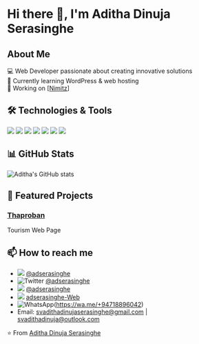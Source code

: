 # Hi there 👋, I'm Aditha Dinuja Serasinghe

## About Me
💻 Web Developer passionate about creating innovative solutions  
🌱 Currently learning WordPress & web hosting  
🔭 Working on [[Nimitz](https://nimitz.lk/)]    

## 🛠️ Technologies & Tools
![](https://img.shields.io/badge/Code-HTML5-informational?style=flat&logo=html5&logoColor=white&color=E34F26)
![](https://img.shields.io/badge/Code-CSS3-informational?style=flat&logo=css3&logoColor=white&color=1572B6)
![](https://img.shields.io/badge/Code-JavaScript-informational?style=flat&logo=javascript&logoColor=white&color=F7DF1E)
![](https://img.shields.io/badge/Code-PHP-777BB4?style=flat&logo=php&logoColor=white)
![](https://img.shields.io/badge/WordPress-21759B?style=flat&logo=wordpress&logoColor=white)
![](https://img.shields.io/badge/Cloud-GCP-4285F4?style=flat&logo=google-cloud&logoColor=white)
![](https://img.shields.io/badge/Cloud-AWS-232F3E?style=flat&logo=aws-amazon&logoColor=white)



## 📊 GitHub Stats
![Aditha's GitHub stats](https://github-readme-stats.vercel.app/api?username=adserasinghe&show_icons=true&theme=radical)  

## 🌟 Featured Projects
### [Thaproban](https://adserasinghe.github.io/thaproban.github.io)  
Tourism Web Page  
  

## 📫 How to reach me
- ![](https://img.shields.io/badge/Facebook-Follow%20Me-1877F2?style=flat&logo=facebook&logoColor=white) [@adserasinghe](https://facebook.com/adserasinghe)
- ![Twitter](https://img.shields.io/badge/Twitter-Follow%20Me-1DA1F2?style=flat&logo=Twitter&logoColor=white) [@adserasinghe](https://x.com/adserasinghe)
- ![](https://img.shields.io/badge/LinkedIn-Follow%20Me-0077B5?style=flat&logo=linkedin&logoColor=white) [@adserasinghe](https://www.linkedin.com/in/adserasinghe/)
- ![](https://img.shields.io/badge/Website-Visit%20Now-00aaff?style=flat&logo=google-chrome&logoColor=white) [adserasinghe-Web](https://adserasinghe.github.io)
- ![WhatsApp](https://img.shields.io/badge/WhatsApp-Chat%20Me-25D366?style=flat&logo=whatsapp&logoColor=white)(https://wa.me/+94718896042)
- Email: svadithadinujaserasinghe@gmail.com | svadithadinuja@outlook.com  

⭐️ From [Aditha Dinuja Serasinghe](https://github.com/adserasinghe)
